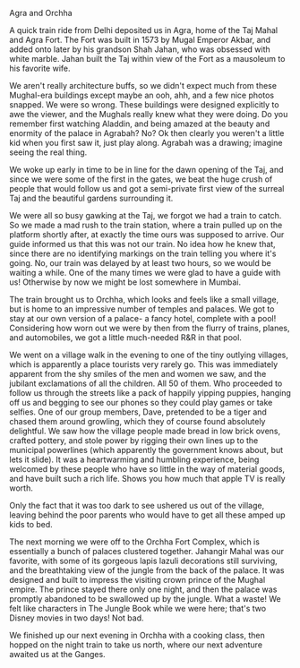 Agra and Orchha

A quick train ride from Delhi deposited us in Agra, home of the Taj Mahal and Agra Fort.  The Fort was built in 1573 by Mugal Emperor Akbar, and added onto later by his grandson Shah Jahan, who was obsessed with white marble.  Jahan built the Taj within view of the Fort as a mausoleum to his favorite wife.

We aren't really architecture buffs, so we didn't expect much from these Mughal-era buildings except maybe an ooh, ahh, and a few nice photos snapped.  We were so wrong.  These buildings were designed explicitly to awe the viewer, and the Mughals really knew what they were doing.  Do you remember first watching Aladdin, and being amazed at the beauty and enormity of the palace in Agrabah?  No?  Ok then clearly you weren't a little kid when you first saw it, just play along.  Agrabah was a drawing; imagine seeing the real thing.

We woke up early in time to be in line for the dawn opening of the Taj, and since we were some of the first in the gates, we beat the huge crush of people that would follow us and got a semi-private first view of the surreal Taj and the beautiful gardens surrounding it.

We were all so busy gawking at the Taj, we forgot we had a train to catch.  So we made a mad rush to the train station, where a train pulled up on the platform shortly after, at exactly the time ours was supposed to arrive.  Our guide informed us that this was not our train.  No idea how he knew that, since there are no identifying markings on the train telling you where it's going.  No, our train was delayed by at least two hours, so we would be waiting a while.  One of the many times we were glad to have a guide with us!  Otherwise by now we might be lost somewhere in Mumbai.

The train brought us to Orchha, which looks and feels like a small village, but is home to an impressive number of temples and palaces. We got to stay at our own version of a palace- a fancy hotel, complete with a pool!  Considering how worn out we were by then from the flurry of trains, planes, and automobiles, we got a little much-needed R&R in that pool.

We went on a village walk in the evening to one of the tiny outlying villages, which is apparently a place tourists very rarely go.  This was immediately apparent from the shy smiles of the men and women we saw, and the jubilant exclamations of all the children.  All 50 of them.  Who proceeded to follow us through the streets like a pack of happily yipping puppies, hanging off us and begging to see our phones so they could play games or take selfies.  One of our group members, Dave, pretended to be a tiger and chased them around growling, which they of course found absolutely delightful.  We saw how the village people made bread in low brick ovens, crafted pottery, and stole power by rigging their own lines up to the municipal powerlines (which apparently the government knows about, but lets it slide).  It was a heartwarming and humbling experience, being welcomed by these people who have so little in the way of material goods, and have built such a rich life.  Shows you how much that apple TV is really worth.

Only the fact that it was too dark to see ushered us out of the village, leaving behind the poor parents who would have to get all these amped up kids to bed.

The next morning we were off to the Orchha Fort Complex, which is essentially a bunch of palaces clustered together.  Jahangir Mahal was our favorite, with some of its gorgeous lapis lazuli decorations still surviving, and the breathtaking view of the jungle from the back of the palace.  It was designed and built to impress the visiting crown prince of the Mughal empire.  The prince stayed there only one night, and then the palace was promptly abandoned to be swallowed up by the jungle.  What a waste!  We felt like characters in The Jungle Book while we were here; that's two Disney movies in two days!  Not bad.

We finished up our next evening in Orchha with a cooking class, then hopped on the night train to take us north, where our next adventure awaited us at the Ganges.


